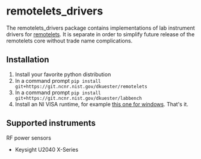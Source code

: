 # remotelets_drivers
The remotelets_drivers package contains implementations of lab instrument drivers for [remotelets](https://git.ncnr.nist.gov/dkuester/remotelets).
It is separate in order to simplify future release of the remotelets core without trade name complications.

## Installation
1. Install your favorite python distribution
2. In a command prompt `pip install git+https://git.ncnr.nist.gov/dkuester/remotelets`
3. In a command prompt `pip install git+https://git.ncnr.nist.gov/dkuester/labbench`
4. Install an NI VISA runtime, for example [this one for windows](http://download.ni.com/support/softlib/visa/NI-VISA/16.0/Windows/NIVISA1600runtime.exe).
That's it.

## Supported instruments
RF power sensors
* Keysight U2040 X-Series